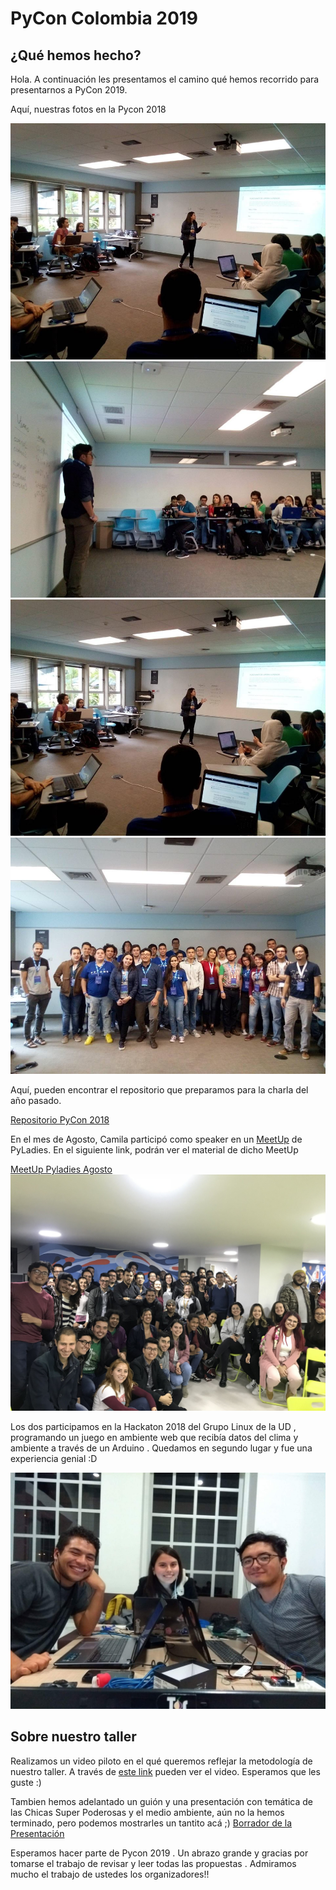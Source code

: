 # PyCon Colombia 2019

## ¿Qué hemos hecho?

Hola. A continuación les presentamos el camino qué hemos recorrido para presentarnos a PyCon 2019.

Aquí, nuestras fotos en la Pycon 2018

![](/pycon/camila_2018.jpg)
![](/pycon/sebas_2018.jpg)
![](/pycon/camila_2018.jpg)
![](/pycon/grupal_2018.jpg)

Aquí, pueden encontrar el repositorio que preparamos para la charla del año pasado.

[Repositorio PyCon 2018](https://github.com/jsparadacelis/PyCon-2018)

En el mes de Agosto, Camila participó como speaker en un [MeetUp](https://www.facebook.com/events/2223109314590359/) de PyLadies. En el siguiente link, podrán ver el material de dicho MeetUp

[MeetUp Pyladies Agosto](https://github.com/macaguegi/pyladies-intro-Pandas)
![](/pycon/img.png)

Los dos participamos en la Hackaton 2018 del Grupo Linux de la UD , programando un juego en ambiente web que recibía datos del clima y ambiente a través de un Arduino . Quedamos en segundo lugar y fue una experiencia genial :D 

![](/pycon/hackaton.png)

## Sobre nuestro taller

Realizamos un video piloto en el qué queremos reflejar la metodología de nuestro taller. A través de [este link](https://drive.google.com/open?id=1uHLgBzAZvwuPKtNfcO4s3D-kzYGn7h5i) pueden ver el video. Esperamos que les guste :) 

Tambien hemos adelantado un guión y una presentación con temática de las Chicas Super Poderosas y el medio ambiente, aún no la hemos terminado, pero podemos mostrarles un tantito acá ;) [Borrador de la Presentación](https://drive.google.com/open?id=1wNVn_oJK6U3kaAf5QKUgA04b7NBOuGCk) 


Esperamos hacer parte de Pycon 2019 . Un abrazo grande y gracias por tomarse el trabajo de revisar y leer todas las propuestas . Admiramos mucho el trabajo de ustedes los organizadores!! 
